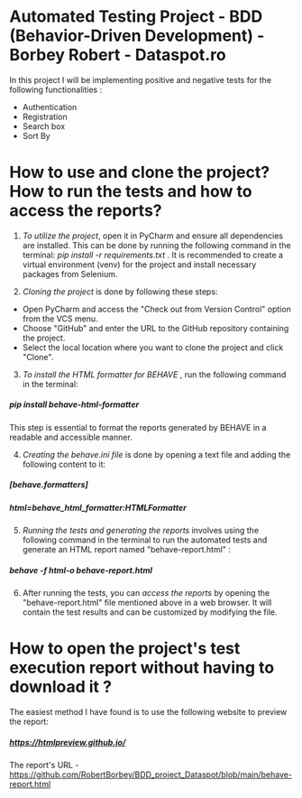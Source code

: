 # Automated Testing Project - BDD (Behavior-Driven Development) - Borbey Robert - Dataspot.ro

In this project I will be implementing positive and negative tests for the following functionalities :
- Authentication
- Registration
- Search box
- Sort By

# How to use and clone the project? How to run the tests and how to access the reports?

1. _To utilize the project_, open it in PyCharm and ensure all dependencies are installed. 
This can be done by running the following command in the terminal: _pip install -r requirements.txt_ . It is recommended to create a virtual environment (venv)
for the project and install necessary packages from Selenium.

2. _Cloning the project_ is done by following these steps:
- Open PyCharm and access the "Check out from Version Control" option from the VCS menu.
- Choose "GitHub" and enter the URL to the GitHub repository containing the project.
- Select the local location where you want to clone the project and click "Clone".

3. _To install the HTML formatter for BEHAVE_ , run the following command in the terminal:
##### _pip install behave-html-formatter_
This step is essential to format the reports generated by BEHAVE in a readable and accessible manner.

4. _Creating the behave.ini file_ is done by opening a text file and adding the following content to it:
##### _[behave.formatters]_
##### _html=behave_html_formatter:HTMLFormatter_

5. _Running the tests and generating the reports_ involves using the following command in the terminal to run the automated tests and generate an HTML report named "behave-report.html" :
##### _behave -f html-o behave-report.html_

6. After running the tests, you can _access the reports_ by opening the "behave-report.html" file mentioned above in a web browser. It will contain the test results and can be customized by modifying the file.

# How to open the project's test execution report without having to download it ?

The easiest method I have found is to use the following website to preview the report:

##### https://htmlpreview.github.io/

The report's URL - https://github.com/RobertBorbey/BDD_project_Dataspot/blob/main/behave-report.html
